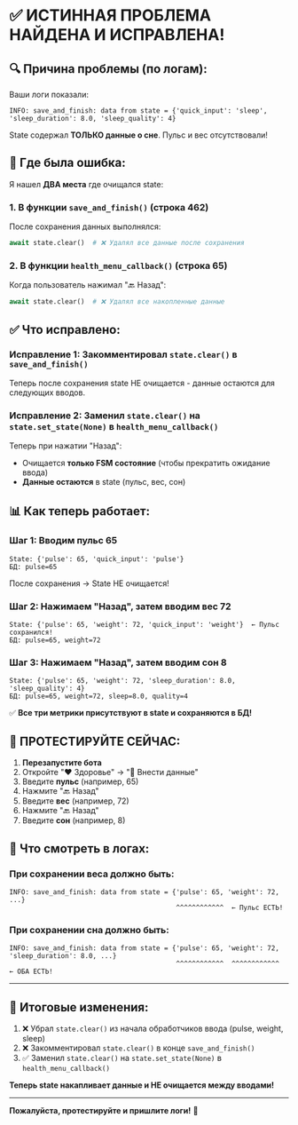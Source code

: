# ✅ ИСТИННАЯ ПРОБЛЕМА НАЙДЕНА И ИСПРАВЛЕНА!

## 🔍 Причина проблемы (по логам):

Ваши логи показали:
```
INFO: save_and_finish: data from state = {'quick_input': 'sleep', 'sleep_duration': 8.0, 'sleep_quality': 4}
```

State содержал **ТОЛЬКО данные о сне**. Пульс и вес отсутствовали!

## 🐛 Где была ошибка:

Я нашел **ДВА места** где очищался state:

### 1. В функции `save_and_finish()` (строка 462)
После сохранения данных выполнялся:
```python
await state.clear()  # ❌ Удалял все данные после сохранения
```

### 2. В функции `health_menu_callback()` (строка 65)
Когда пользователь нажимал "🔙 Назад":
```python
await state.clear()  # ❌ Удалял все накопленные данные
```

## ✅ Что исправлено:

### Исправление 1: Закомментировал `state.clear()` в `save_and_finish()`
Теперь после сохранения state НЕ очищается - данные остаются для следующих вводов.

### Исправление 2: Заменил `state.clear()` на `state.set_state(None)` в `health_menu_callback()`
Теперь при нажатии "Назад":
- Очищается **только FSM состояние** (чтобы прекратить ожидание ввода)
- **Данные остаются** в state (пульс, вес, сон)

## 📊 Как теперь работает:

### Шаг 1: Вводим пульс 65
```
State: {'pulse': 65, 'quick_input': 'pulse'}
БД: pulse=65
```
После сохранения → State НЕ очищается!

### Шаг 2: Нажимаем "Назад", затем вводим вес 72
```
State: {'pulse': 65, 'weight': 72, 'quick_input': 'weight'}  ← Пульс сохранился!
БД: pulse=65, weight=72
```

### Шаг 3: Нажимаем "Назад", затем вводим сон 8
```
State: {'pulse': 65, 'weight': 72, 'sleep_duration': 8.0, 'sleep_quality': 4}
БД: pulse=65, weight=72, sleep=8.0, quality=4
```

✅ **Все три метрики присутствуют в state и сохраняются в БД!**

## 🧪 ПРОТЕСТИРУЙТЕ СЕЙЧАС:

1. **Перезапустите бота**
2. Откройте "❤️ Здоровье" → "📝 Внести данные"
3. Введите **пульс** (например, 65)
4. Нажмите "🔙 Назад"
5. Введите **вес** (например, 72)
6. Нажмите "🔙 Назад"
7. Введите **сон** (например, 8)

## 📝 Что смотреть в логах:

### При сохранении веса должно быть:
```
INFO: save_and_finish: data from state = {'pulse': 65, 'weight': 72, ...}
                                          ^^^^^^^^^^^^  ← Пульс ЕСТЬ!
```

### При сохранении сна должно быть:
```
INFO: save_and_finish: data from state = {'pulse': 65, 'weight': 72, 'sleep_duration': 8.0, ...}
                                          ^^^^^^^^^^^^  ^^^^^^^^^^^^  ← ОБА ЕСТЬ!
```

---

## 🎯 Итоговые изменения:

1. ❌ Убрал `state.clear()` из начала обработчиков ввода (pulse, weight, sleep)
2. ❌ Закомментировал `state.clear()` в конце `save_and_finish()`
3. ✅ Заменил `state.clear()` на `state.set_state(None)` в `health_menu_callback()`

**Теперь state накапливает данные и НЕ очищается между вводами!**

---

**Пожалуйста, протестируйте и пришлите логи!** 🚀
